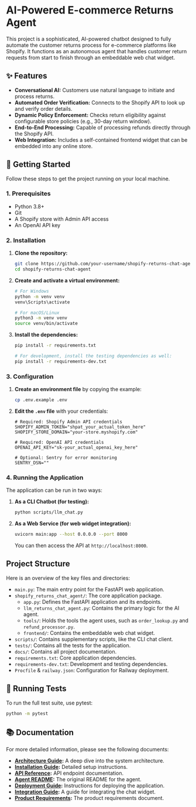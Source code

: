 # AI-Powered E-commerce Returns Agent

This project is a sophisticated, AI-powered chatbot designed to fully automate the customer returns process for e-commerce platforms like Shopify. It functions as an autonomous agent that handles customer return requests from start to finish through an embeddable web chat widget.

## ✨ Features

- **Conversational AI:** Customers use natural language to initiate and process returns.
- **Automated Order Verification:** Connects to the Shopify API to look up and verify order details.
- **Dynamic Policy Enforcement:** Checks return eligibility against configurable store policies (e.g., 30-day return window).
- **End-to-End Processing:** Capable of processing refunds directly through the Shopify API.
- **Web Integration:** Includes a self-contained frontend widget that can be embedded into any online store.

## 🚀 Getting Started

Follow these steps to get the project running on your local machine.

### 1. Prerequisites

- Python 3.8+
- Git
- A Shopify store with Admin API access
- An OpenAI API key

### 2. Installation

1.  **Clone the repository:**
    ```bash
    git clone https://github.com/your-username/shopify-returns-chat-agent.git
    cd shopify-returns-chat-agent
    ```

2.  **Create and activate a virtual environment:**
    ```bash
    # For Windows
    python -m venv venv
    venv\Scripts\activate

    # For macOS/Linux
    python3 -m venv venv
    source venv/bin/activate
    ```

3.  **Install the dependencies:**
    ```bash
    pip install -r requirements.txt

    # For development, install the testing dependencies as well:
    pip install -r requirements-dev.txt
    ```

### 3. Configuration

1.  **Create an environment file** by copying the example:
    ```bash
    cp .env.example .env
    ```

2.  **Edit the `.env` file** with your credentials:
    ```env
    # Required: Shopify Admin API credentials
    SHOPIFY_ADMIN_TOKEN="shpat_your_actual_token_here"
    SHOPIFY_STORE_DOMAIN="your-store.myshopify.com"

    # Required: OpenAI API credentials
    OPENAI_API_KEY="sk-your_actual_openai_key_here"

    # Optional: Sentry for error monitoring
    SENTRY_DSN=""
    ```

### 4. Running the Application

The application can be run in two ways:

1.  **As a CLI Chatbot (for testing):**
    ```bash
    python scripts/llm_chat.py
    ```

2.  **As a Web Service (for web widget integration):**
    ```bash
    uvicorn main:app --host 0.0.0.0 --port 8000
    ```
    You can then access the API at `http://localhost:8000`.

## Project Structure

Here is an overview of the key files and directories:

-   `main.py`: The main entry point for the FastAPI web application.
-   `shopify_returns_chat_agent/`: The core application package.
    -   `app.py`: Defines the FastAPI application and its endpoints.
    -   `llm_returns_chat_agent.py`: Contains the primary logic for the AI agent.
    -   `tools/`: Holds the tools the agent uses, such as `order_lookup.py` and `refund_processor.py`.
    -   `frontend/`: Contains the embeddable web chat widget.
-   `scripts/`: Contains supplementary scripts, like the CLI chat client.
-   `tests/`: Contains all the tests for the application.
-   `docs/`: Contains all project documentation.
-   `requirements.txt`: Core application dependencies.
-   `requirements-dev.txt`: Development and testing dependencies.
-   `Procfile` & `railway.json`: Configuration for Railway deployment.

## 🧪 Running Tests

To run the full test suite, use pytest:

```bash
python -m pytest
```

## 📚 Documentation

For more detailed information, please see the following documents:

- **[Architecture Guide](./docs/ARCHITECTURE.md):** A deep dive into the system architecture.
- **[Installation Guide](./docs/INSTALLATION.md):** Detailed setup instructions.
- **[API Reference](./docs/API_REFERENCE.md):** API endpoint documentation.
- **[Agent README](./docs/AGENT_README.md):** The original README for the agent.
- **[Deployment Guide](./docs/DEPLOYMENT.md):** Instructions for deploying the application.
- **[Integration Guide](./docs/INTEGRATION_GUIDE.md):** A guide for integrating the chat widget.
- **[Product Requirements](./docs/PRODUCT_REQUIREMENTS.md):** The product requirements document.
